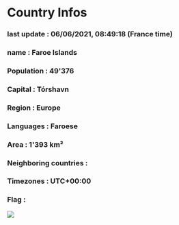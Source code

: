 # Country  Infos
### last update : 06/06/2021, 08:49:18 (France time)

### name : Faroe Islands
### Population : 49'376
### Capital : Tórshavn
### Region : Europe
### Languages : Faroese
### Area : 1'393 km²
### Neighboring countries : 
### Timezones : UTC+00:00

### Flag :
![](https://restcountries.eu/data/fro.svg)